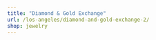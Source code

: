 ```yaml
---
title: "Diamond & Gold Exchange"
url: /los-angeles/diamond-and-gold-exchange-2/
shop: jewelry
---
```

